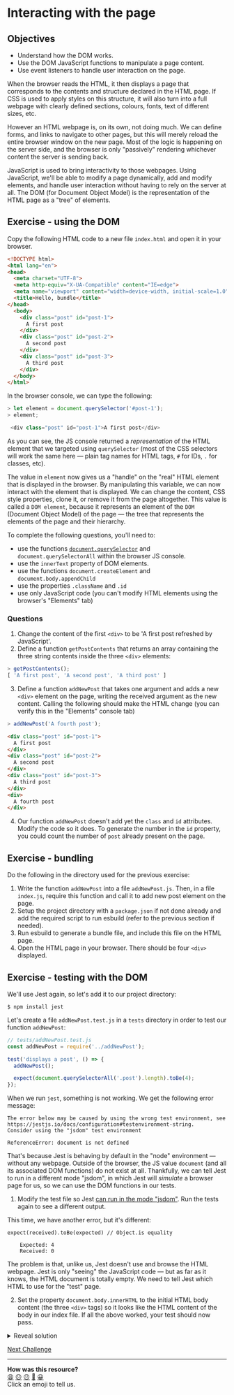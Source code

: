# Interacting with the page

## Objectives

 * Understand how the DOM works.
 * Use the DOM JavaScript functions to manipulate a page content.
 * Use event listeners to handle user interaction on the page.

<!-- OMITTED -->

When the browser reads the HTML, it then displays a page that corresponds to the contents and structure declared in the HTML page. If CSS is used to apply styles on this structure, it will also turn into a full webpage with clearly defined sections, colours, fonts, text of different sizes, etc.

However an HTML webpage is, on its own, not doing much. We can define forms, and links to navigate to other pages, but this will merely reload the entire browser window on the new page. Most of the logic is happening on the server side, and the browser is only "passively" rendering whichever content the server is sending back.

JavaScript is used to bring interactivity to those webpages. Using JavaScript, we'll be able to modify a page dynamically, add and modify elements, and handle user interaction without having to rely on the server at all. The DOM (for Document Object Model) is the representation of the HTML page as a "tree" of elements.

## Exercise - using the DOM

Copy the following HTML code to a new file `index.html` and open it in your browser.

```html
<!DOCTYPE html>
<html lang="en">
<head>
  <meta charset="UTF-8">
  <meta http-equiv="X-UA-Compatible" content="IE=edge">
  <meta name="viewport" content="width=device-width, initial-scale=1.0">
  <title>Hello, bundle</title>
</head>
  <body>
    <div class="post" id="post-1">
      A first post
    </div>
    <div class="post" id="post-2">
      A second post
    </div>
    <div class="post" id="post-3">
      A third post
    </div>
  </body>
</html>
```

In the browser console, we can type the following:

```javascript
> let element = document.querySelector('#post-1');
> element;

 <div class="post" id="post-1">A first post</div>
```

As you can see, the JS console returned a *representation* of the HTML element that we targeted using `querySelector` (most of the CSS selectors will work the same here — plain tag names for HTML tags, `#` for IDs, `.` for classes, etc).

The value in `element` now gives us a "handle" on the "real" HTML element that is displayed in the browser. By manipulating this variable, we can now interact with the element that is displayed. We can change the content, CSS style properties, clone it, or remove it from the page altogether. This value is called a `DOM element`, because it represents an element of the `DOM` (Document Object Model) of the page — the tree that represents the elements of the page and their hierarchy. 

To complete the following questions, you'll need to:
 * use the functions [`document.querySelector`](https://developer.mozilla.org/en-US/docs/Web/API/Document/querySelector) and `document.querySelectorAll` within the browser JS console.
 * use the `innerText` property of DOM elements.
 * use the functions `document.createElement` and `document.body.appendChild`
 * use the properties `.className` and `.id`
 * use only JavaScript code (you can't modify HTML elements using the browser's "Elements" tab)

### Questions

1. Change the content of the first `<div>` to be 'A first post refreshed by JavaScript'.
2. Define a function `getPostContents` that returns an array containing the three string contents inside the three `<div>` elements:

```javascript
> getPostContents();
[ 'A first post', 'A second post', 'A third post' ]
```

3. Define a function `addNewPost` that takes one argument and adds a new `<div>` element on the page, writing the received argument as the new content. Calling the following should make the HTML change (you can verify this in the "Elements" console tab)

```javascript
> addNewPost('A fourth post');
```

```html
<div class="post" id="post-1">
  A first post
</div>
<div class="post" id="post-2">
  A second post
</div>
<div class="post" id="post-3">
  A third post
</div>
<div>
  A fourth post
</div>
```

4. Our function `addNewPost` doesn't add yet the `class` and `id` attributes. Modify the code so it does. To generate the number in the `id` property, you could count the number of `post` already present on the page.

## Exercise - bundling 

Do the following in the directory used for the previous exercise: 

1. Write the function `addNewPost` into a file `addNewPost.js`. Then, in a file `index.js`, require this function and call it to add new post element on the page.
2. Setup the project directory with a `package.json` if not done already and add the required script to run esbuild (refer to the previous section if needed).
3. Run esbuild to generate a bundle file, and include this file on the HTML page.
4. Open the HTML page in your browser. There should be four `<div>` displayed.

## Exercise - testing with the DOM

We'll use Jest again, so let's add it to our project directory:

```
$ npm install jest
```

Let's create a file `addNewPost.test.js` in a `tests` directory in order to test our function `addNewPost`:

```javascript
// tests/addNewPost.test.js
const addNewPost = require('../addNewPost');

test('displays a post', () => {
  addNewPost();

  expect(document.querySelectorAll('.post').length).toBe(4);
});
```

When we run `jest`, something is not working. We get the following error message:

```
The error below may be caused by using the wrong test environment, see https://jestjs.io/docs/configuration#testenvironment-string.
Consider using the "jsdom" test environment

ReferenceError: document is not defined
```

That's because Jest is behaving by default in the "node" environment — without any webpage. Outside of the browser, the JS value `document` (and all its associated DOM functions) do not exist at all. Thankfully, we can tell Jest to run in a different mode "jsdom", in which Jest will *simulate* a browser page for us, so we can use the DOM functions in our tests.

1. Modify the test file so Jest [can run in the mode "jsdom"](https://jestjs.io/docs/configuration#testenvironment-string). Run the tests again to see a different output.

This time, we have another error, but it's different:

```
expect(received).toBe(expected) // Object.is equality

    Expected: 4
    Received: 0
```

The problem is that, unlike us, Jest doesn't use and browse the HTML webpage. Jest is only "seeing" the JavaScript code — but as far as it knows, the HTML document is totally empty. We need to tell Jest which HTML to use for the "test" page.

2. Set the property `document.body.innerHTML` to the initial HTML body content (the three `<div>` tags) so it looks like the HTML content of the body in our index file. If all the above worked, your test should now pass.

<details>
<summary>Reveal solution</summary>

```javascript
// tests/addNewPost.test.js
const addNewPost = require('../addNewPost');

test('displays a user after a click', () => {
  document.body.innerHTML = `<div class="post" id="post-1">
      A first post
    </div>
    <div class="post" id="post-2">
      A second post
    </div>
    <div class="post" id="post-3">
      A third post
    </div>`;

  addNewPost();

  expect(document.querySelectorAll('.post').length).toBe(4);
});
```

</details>


[Next Challenge](04_user_interaction.md)

<!-- BEGIN GENERATED SECTION DO NOT EDIT -->

---

**How was this resource?**  
[😫](https://airtable.com/shrUJ3t7KLMqVRFKR?prefill_Repository=makersacademy/javascript-web-applications&prefill_File=contents/03_interacting_with_the_page.md&prefill_Sentiment=😫) [😕](https://airtable.com/shrUJ3t7KLMqVRFKR?prefill_Repository=makersacademy/javascript-web-applications&prefill_File=contents/03_interacting_with_the_page.md&prefill_Sentiment=😕) [😐](https://airtable.com/shrUJ3t7KLMqVRFKR?prefill_Repository=makersacademy/javascript-web-applications&prefill_File=contents/03_interacting_with_the_page.md&prefill_Sentiment=😐) [🙂](https://airtable.com/shrUJ3t7KLMqVRFKR?prefill_Repository=makersacademy/javascript-web-applications&prefill_File=contents/03_interacting_with_the_page.md&prefill_Sentiment=🙂) [😀](https://airtable.com/shrUJ3t7KLMqVRFKR?prefill_Repository=makersacademy/javascript-web-applications&prefill_File=contents/03_interacting_with_the_page.md&prefill_Sentiment=😀)  
Click an emoji to tell us.

<!-- END GENERATED SECTION DO NOT EDIT -->
